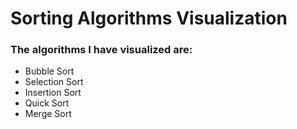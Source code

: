 # Sorting Algorithms Visualization
### The algorithms I have visualized are:
- Bubble Sort 
- Selection Sort
- Insertion Sort
- Quick Sort
- Merge Sort

